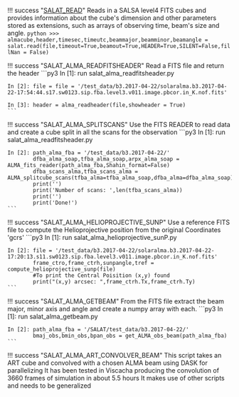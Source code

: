 !!! success "[SALAT_READ](python/salat_read.md)"
	Reads in a SALSA level4 FITS cubes and provides information about the cube's dimension and other parameters stored as extensions, such as arrays of observing time, beam's size and angle.
	```python
	>>> almacube,header,timesec,timeutc,beammajor,beamminor,beamangle = salat.read(file,timeout=True,beamout=True,HEADER=True,SILENT=False,fillNan = False)
	```

!!! success "SALAT_ALMA_READFITSHEADER"
	Read a FITS file and return the header
	```py3
	In [1]: run salat_alma_readfitsheader.py

	In [2]: file = file = '/test_data/b3.2017-04-22/solaralma.b3.2017-04-22-17:54:44.s17.sw0123.sip.fba.level3.v011.image.pbcor.in_K.nof.fits'

	In [3]: header = alma_readheader(file,showheader = True)
	```

!!! success "SALAT_ALMA_SPLITSCANS"
	Use the FITS READER to read data and create a cube split in all the scans for the observation
	```py3
	In [1]: run salat_alma_readfitsheader.py

	In [2]: path_alma_fba = '/test_data/b3.2017-04-22/'
        	dfba_alma_soap,tfba_alma_soap,arpx_alma_soap = ALMA_fits_reader(path_alma_fba,Shahin_format=False)
        	dfba_scans_alma,tfba_scans_alma = ALMA_splitcube_scans(tfba_alma=tfba_alma_soap,dfba_alma=dfba_alma_soap)
        	print('')
        	print('Number of scans: ',len(tfba_scans_alma))
        	print('')
        	print('Done!')
	```

!!! success "SALAT_ALMA_HELIOPROJECTIVE_SUNP"
	Use a reference FITS file to compute the Helioprojective position from the original Coordinates 'gcrs'
	```py3
	In [1]: run salat_alma_helioprojective_sunP.py

	In [2]: file = '/test_data/b3.2017-04-22/solaralma.b3.2017-04-22-17:20:13.s11.sw0123.sip.fba.level3.v011.image.pbcor.in_K.nof.fits'
    		frame_ctro,frame_ctrh,sunpangle,tref = compute_helioprojective_sunp(file)
    		#To print the Central Poisition (x,y) found
    		print("(x,y) arcsec: ",frame_ctrh.Tx,frame_ctrh.Ty)
	```

!!! success "SALAT_ALMA_GETBEAM"
	From the FITS file extract the beam major, minor axis and angle and create a numpy array with each.
	```py3
	In [1]: run salat_alma_getbeam.py

	In [2]: path_alma_fba = '/SALAT/test_data/b3.2017-04-22/'
			bmaj_obs,bmin_obs,bpan_obs = get_ALMA_obs_beam(path_alma_fba)
	```

!!! success "SALAT_ALMA_ART_CONVOLVER_BEAM"
	This script takes an ART cube and convolved with a chosen ALMA beam using DASK for parallelizing
	It has been tested in Viscacha producing the convolution of 3660 frames of simulation in about 5.5 hours
	It makes use of other scripts and needs to be generalized
